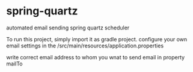 # spring-quartz
automated email sending spring quartz scheduler

To run this project, simply import it as gradle project.
configure your own email settings in the /src/main/resources/application.properties

write correct email address to whom you wnat to send email in property mailTo
